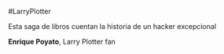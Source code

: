 #LarryPlotter

Esta saga de libros cuentan la historia de un hacker excepcional

**Enrique Poyato**, Larry Plotter fan
